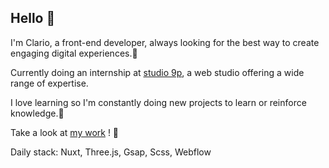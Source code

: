 ## Hello 👋

I'm Clario, a front-end developer, always looking for the best way to create engaging digital experiences.🌱

Currently doing an internship at [studio 9p](https://studio9p.com/), a web studio offering a wide range of expertise.

I love learning so I'm constantly doing new projects to learn or reinforce knowledge.🔧

Take a look at [my work](https://www.clariocadran.com/) ! 👀


Daily stack: Nuxt, Three.js, Gsap, Scss, Webflow
